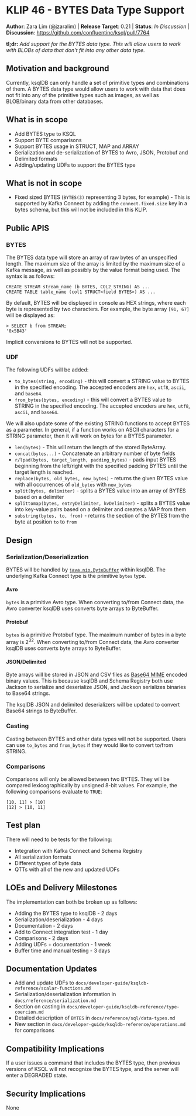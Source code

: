 # KLIP 46 - BYTES Data Type Support

**Author**: Zara Lim (@jzaralim) | 
**Release Target**: 0.21 | 
**Status**: _In Discussion_ | 
**Discussion**: https://github.com/confluentinc/ksql/pull/7764

**tl;dr:** _Add support for the BYTES data type. This will allow users to work with BLOBs of data that don't fit into any other data type._
           
## Motivation and background

Currently, ksqlDB can only handle a set of primitive types and combinations of them.
A BYTES data type would allow users to work with data that does not fit into any of
the primitive types such as images, as well as BLOB/binary data from other databases.

## What is in scope
* Add BYTES type to KSQL
* Support BYTE comparisons
* Support BYTES usage in STRUCT, MAP and ARRAY
* Serialization and de-serialization of BYTES to Avro, JSON, Protobuf and Delimited formats
* Adding/updating UDFs to support the BYTES type

## What is not in scope
* Fixed sized BYTES (`BYTES(3)` representing 3 bytes, for example) - This is supported by Kafka Connect by adding the `connect.fixed.size`
key in a bytes schema, but this will not be included in this KLIP.

## Public APIS

### BYTES

The BYTES data type will store an array of raw bytes of an unspecified length. The maximum size of
the array is limited by the maximum size of a Kafka message, as well as possibly by the value format being used.
The syntax is as follows:

```roomsql
CREATE STREAM stream_name (b BYTES, COL2 STRING) AS ...
CREATE TABLE table_name (col1 STRUCT<field BYTES>) AS ...
```

By default, BYTES will be displayed in console as HEX strings, where each byte is represented by two characters.
For example, the byte array `[91, 67]` will be displayed as:

```roomsql
> SELECT b from STREAM;
'0x5B43'
```

Implicit conversions to BYTES will not be supported.

### UDF

The following UDFs will be added:

* `to_bytes(string, encoding)` - this will convert a STRING value to BYTES in the specified encoding.
The accepted encoders are `hex`, `utf8`, `ascii`, and `base64`.
* `from_bytes(bytes, encoding)` - this will convert a BYTES value to STRING in the specified encoding.
The accepted encoders are `hex`, `utf8`, `ascii`, and `base64`.

We will also update some of the existing STRING functions to accept BYTES as a parameter. In general, if a function works on ASCII characters for a STRING parameter,
then it will work on bytes for a BYTES parameter.

* `len(bytes)` - This will return the length of the stored ByteArray.
* `concat(bytes...)` - Concatenate an arbitrary number of byte fields
* `r/lpad(bytes, target_length, padding_bytes)` - pads input BYTES beginning from the left/right with the specified padding BYTES until the target length is reached.
* `replace(bytes, old_bytes, new_bytes)` - returns the given BYTES value with all occurrences of `old_bytes` with `new_bytes`
* `split(bytes, delimiter)` - splits a BYTES value into an array of BYTES based on a delimiter
* `splittomap(bytes, entryDelimiter, kvDelimiter)` - splits a BYTES value into key-value pairs based on a delimiter and creates a MAP from them
* `substring(bytes, to, from)` - returns the section of the BYTES from the byte at position `to` to `from`

## Design
### Serialization/Deserialization

BYTES will be handled by [`java.nio.ByteBuffer`](https://docs.oracle.com/javase/7/docs/api/java/nio/ByteBuffer.html) within ksqlDB.
The underlying Kafka Connect type is the primitive `bytes` type. 

#### Avro

`bytes` is a primitive Avro type. When converting to/from Connect data, the Avro converter ksqlDB
uses converts byte arrays to ByteBuffer.

#### Protobuf

`bytes` is a primitive Protobuf type. The maximum number of bytes in a byte array is 2<sup>32</sup>.
When converting to/from Connect data, the Avro converter ksqlDB uses converts byte arrays to ByteBuffer.

#### JSON/Delimited

Byte arrays will be stored in JSON and CSV files as [Base64 MIME](https://docs.oracle.com/javase/8/docs/api/java/util/Base64.html#mime) encoded binary values.
This is because ksqlDB and Schema Registry both use Jackson to serialize and deserialize JSON,
and Jackson serializes binaries to Base64 strings.

The ksqlDB JSON and delimited deserializers will be updated to convert Base64 strings to ByteBuffer.

### Casting

Casting between BYTES and other data types will not be supported. Users can use `to_bytes` and `from_bytes` if they would like to convert to/from STRING.

### Comparisons

Comparisons will only be allowed between two BYTES. They will be compared lexicographically by
unsigned 8-bit values. For example, the following comparisons evaluate to `TRUE`:

```
[10, 11] > [10]
[12] > [10, 11]
```

## Test plan

There will need to be tests for the following:
* Integration with Kafka Connect and Schema Registry
* All serialization formats
* Different types of byte data
* QTTs with all of the new and updated UDFs

## LOEs and Delivery Milestones

The implementation can both be broken up as follows:
* Adding the BYTES type to ksqlDB - 2 days
* Serialization/deserialization - 4 days
* Documentation - 2 days
* Add to Connect integration test - 1 day
* Comparisons - 2 days
* Adding UDFs + documentation - 1 week
* Buffer time and manual testing - 3 days

## Documentation Updates

* Add and update UDFs to `docs/developer-guide/ksqldb-reference/scalar-functions.md`
* Serialization/deserialization information in `docs/reference/serialization.md`
* Section on casting in `docs/developer-guide/ksqldb-reference/type-coercion.md`
* Detailed description of `BYTES` in `docs/reference/sql/data-types.md`
* New section in `docs/developer-guide/ksqldb-reference/operations.md` for comparisons

## Compatibility Implications

If a user issues a command that includes the BYTES type, then previous versions of KSQL will not
recognize the BYTES type, and the server will enter a DEGRADED state.

## Security Implications

None
